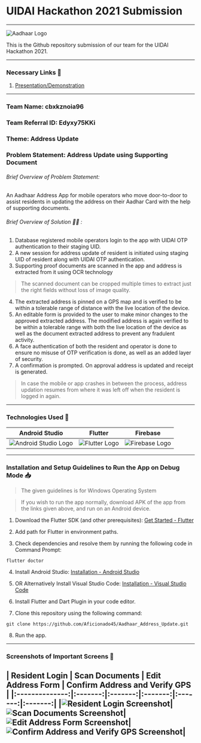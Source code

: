 # UIDAI Hackathon 2021 Submission
---

![Aadhaar Logo](https://upload.wikimedia.org/wikipedia/en/thumb/c/cf/Aadhaar_Logo.svg/1200px-Aadhaar_Logo.svg.png)

This is the Github repository submission of our team for the UIDAI Hackathon 2021.

---
### Necessary Links 🔗

1. [Presentation/Demonstration](https://drive.google.com/drive/folders/1_tZZ7tbVm0qgQgyItn1vBBni0Lyu6U-H?usp=sharing)
---

### Team Name: cbxkznoia96
### Team Referral ID: Edyxy75KKi
### Theme: Address Update
### Problem Statement: Address Update using Supporting Document

###### Brief Overview of Problem Statement:
An Aadhaar Address App for mobile operators who move door-to-door to assist residents in updating the address on their Aadhar Card with the help of supporting documents.

###### Brief Overview of Solution 👨‍💻 :
1. Database registered mobile operators login to the app with UIDAI OTP authentication to their staging UID.
2. A new session for address update of resident is initiated using staging UID of resident along with UIDAI OTP authentication.
3. Supporting proof documents are scanned in the app and address is extracted from it using OCR technology
> The scanned document can be cropped multiple times to extract just the right fields without loss of image quality.
>

4. The extracted address is pinned on a GPS map and is verified to be within a tolerable range of distance with the live location of the device.
5. An editable form is provided to the user to make minor changes to the approved extracted address. The modified address is again verified to be within a tolerable range with both the live location of the device as well as the document extracted address to prevent any fradulent activity.
6. A face authentication of both the resident and operator is done to ensure no misuse of OTP verification is done, as well as an added layer of security.
7. A confirmation is prompted. On approval address is updated and receipt is generated.

> In case the mobile or app crashes in between the process, address updation resumes from where it was left off when the resident is logged in again.

---
### Technologies Used 📱

| Android Studio | Flutter | Firebase |
|:--------------:|:-------:|:--------:|
|![Android Studio Logo](https://techcrunch.com/wp-content/uploads/2017/02/android-studio-logo.png?w=730&crop=1)|![Flutter Logo](https://repository-images.githubusercontent.com/31792824/fb7e5700-6ccc-11e9-83fe-f602e1e1a9f1)|![Firebase Logo](https://www.technisys.com/wp-content/uploads/2021/06/firebase_logo-1.png)|

---

### Installation and Setup Guidelines to Run the App on Debug Mode 📥

> The given guidelines is for Windows Operating System

> If you wish to run the app normally, download APK of the app from the links given above, and run on an Android device.

1. Download the Flutter SDK (and other prerequisites):
   [Get Started - Flutter](https://flutter.dev/docs/get-started/install/windows)

2. Add path for Flutter in environment paths.

3. Check dependencies and resolve them by running the following code in Command Prompt:
```
flutter doctor
```

4. Install Android Studio: [Installation - Android Studio](https://developer.android.com/studio)

5. OR Alternatively Install Visual Studio Code: [Installation - Visual Studio Code](https://code.visualstudio.com/Download)

6. Install Flutter and Dart Plugin in your code editor.

7. Clone this repository using the following command:
```
git clone https://github.com/Aficionado45/Aadhaar_Address_Update.git
```

8. Run the app.
---

### Screenshots of Important Screens 📸

| Resident Login | Scan Documents | Edit Address Form | Confirm Address and Verify GPS |
|:--------------:|:-------:|:-------:|:-------:|:-------:|:-------:|
|![Resident Login Screenshot](https://i.ibb.co/GFHRCZ5/Screenshot-20211031-184201.jpg)|![Scan Documents Screenshot](https://i.ibb.co/zhLxdnW/Screenshot-20211031-184449-01-01.jpg)|![Edit Address Form Screenshot](https://i.ibb.co/WvfN1sv/Screenshot-20211031-184618-01.jpg)|![Confirm Address and Verify GPS Screenshot](https://i.ibb.co/9mDPtFr/Screenshot-20211031-184604-01-01.jpg)|
---
